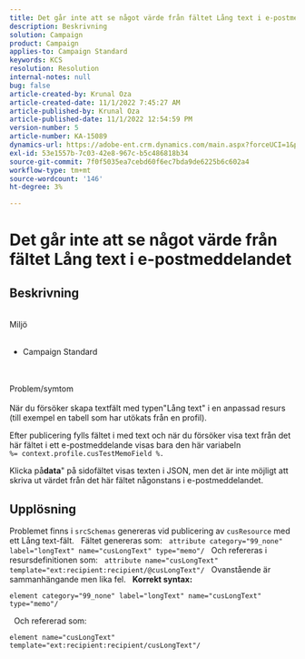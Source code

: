 ```yaml
---
title: Det går inte att se något värde från fältet Lång text i e-postmeddelandet
description: Beskrivning
solution: Campaign
product: Campaign
applies-to: Campaign Standard
keywords: KCS
resolution: Resolution
internal-notes: null
bug: false
article-created-by: Krunal Oza
article-created-date: 11/1/2022 7:45:27 AM
article-published-by: Krunal Oza
article-published-date: 11/1/2022 12:54:59 PM
version-number: 5
article-number: KA-15089
dynamics-url: https://adobe-ent.crm.dynamics.com/main.aspx?forceUCI=1&pagetype=entityrecord&etn=knowledgearticle&id=1a8ce124-b959-ed11-9561-6045bd0067ea
exl-id: 53e1557b-7c03-42e8-967c-b5c486818b34
source-git-commit: 7f0f5035ea7cebd60f6ec7bda9de6225b6c602a4
workflow-type: tm+mt
source-wordcount: '146'
ht-degree: 3%

---
```


# Det går inte att se något värde från fältet Lång text i e-postmeddelandet

## Beskrivning

<br>Miljö<br><br>
- Campaign Standard



<br><br>Problem/symtom<br><br>
När du försöker skapa textfält med typen&quot;Lång text&quot; i en anpassad resurs (till exempel en tabell som har utökats från en profil).

Efter publicering fylls fältet i med text och när du försöker visa text från det här fältet i ett e-postmeddelande visas bara den här variabeln `%= context.profile.cusTestMemoField %.`

Klicka på<b>data</b>&quot; på sidofältet visas texten i JSON, men det är inte möjligt att skriva ut värdet från det här fältet någonstans i e-postmeddelandet.


## Upplösning


Problemet finns i `srcSchemas` genereras vid publicering av `cusResource` med ett Lång text-fält.
 
Fältet genereras som:
 
`attribute category="99_none" label="longText" name="cusLongText" type="memo"/`
 
Och refereras i resursdefinitionen som:
 
`attribute name="cusLongText" template="ext:recipient:recipient/@cusLongText"/`
 
Ovanstående är sammanhängande men lika fel.
 
<b>Korrekt syntax:</b>


```
element category="99_none" label="longText" name="cusLongText" type="memo"/
```


 
Och refererad som:


```
element name="cusLongText" template="ext:recipient:recipient/cusLongText"/
```
